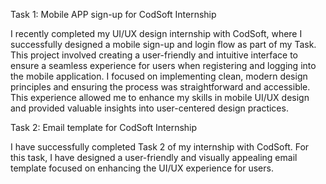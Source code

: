 Task 1: Mobile APP sign-up for CodSoft Internship


I recently completed my UI/UX design internship with CodSoft, where I successfully designed a mobile sign-up and login flow as part of my Task. This project involved creating a user-friendly and intuitive interface to ensure a seamless experience for users when registering and logging into the mobile application. I focused on implementing clean, modern design principles and ensuring the process was straightforward and accessible. This experience allowed me to enhance my skills in mobile UI/UX design and provided valuable insights into user-centered design practices.


Task 2: Email template for CodSoft Internship

I have successfully completed Task 2 of my internship with CodSoft. For this task, I have designed a user-friendly and visually appealing email template focused on enhancing the UI/UX experience for users.
